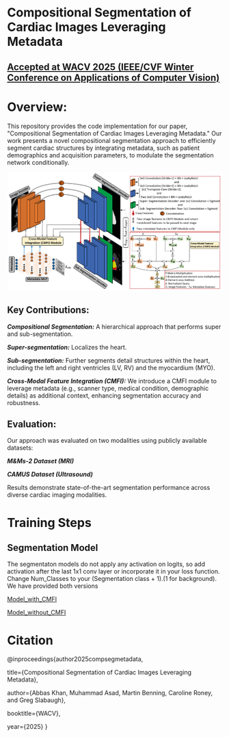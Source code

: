 # Compositional Segmentation of Cardiac Images Leveraging Metadata

## [Accepted at WACV 2025 (IEEE/CVF Winter Conference on Applications of Computer Vision)](https://wacv2025.thecvf.com/)


# Overview:
This repository provides the code implementation for our paper, "Compositional Segmentation of Cardiac Images Leveraging Metadata." Our work presents a novel compositional segmentation approach to efficiently segment cardiac structures by integrating metadata, such as patient demographics and acquisition parameters, to modulate the segmentation network conditionally.

![image](https://raw.githubusercontent.com/kabbas570/CompSeg-MetaData/09d175b70f1e6c1a4b33c172531754a7eb72f4f1/figures/arch.png)

## Key Contributions:
***Compositional Segmentation:*** A hierarchical approach that performs super and sub-segmentation. 

***Super-segmentation:*** Localizes the heart.

***Sub-segmentation:***  Further segments detail structures within the heart, including the left and right ventricles (LV, RV) and the myocardium (MYO).

***Cross-Modal Feature Integration (CMFI):*** We introduce a CMFI module to leverage metadata (e.g., scanner type, medical condition, demographic details) as additional context, enhancing segmentation accuracy and robustness.

## Evaluation:
Our approach was evaluated on two modalities using publicly available datasets:

***M&Ms-2 Dataset (MRI)***

***CAMUS Dataset (Ultrasound)***

Results demonstrate state-of-the-art segmentation performance across diverse cardiac imaging modalities.

# Training Steps

## Segmentation Model 

The segmentaton models do not apply any activation on logits, so add activation after the last 1x1 conv layer or incorporate it in your loss function. Change Num_Classes to your (Segmentation class + 1).(1 for background). We have provided both versions

[Model_with_CMFI](https://github.com/kabbas570/CompSeg-MetaData/blob/264829f6a4532e9da65117ec52a43b1e998aef1e/Compsitional-Model/Model_with_CMFI.py)

[Model_without_CMFI](https://github.com/kabbas570/CompSeg-MetaData/blob/main/Compsitional-Model/Model_without_CMFI.py)



# Citation
@inproceedings{author2025compsegmetadata,

  title={Compositional Segmentation of Cardiac Images Leveraging Metadata},
  
  author={Abbas Khan, Muhammad Asad, Martin Benning, Caroline Roney, and Greg Slabaugh},
  
  booktitle={WACV},
  
  year={2025}
}

